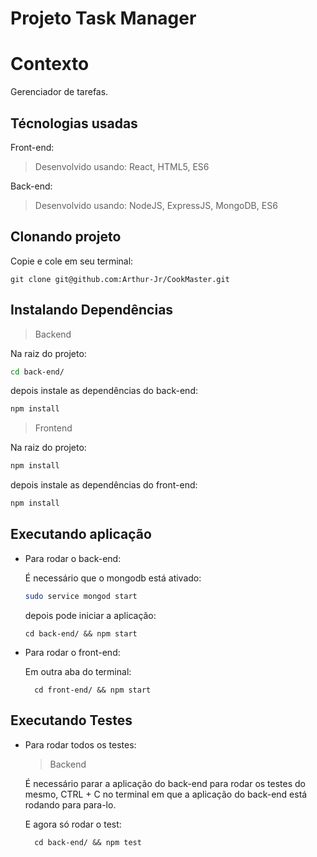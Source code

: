 # Projeto Task Manager

# Contexto
Gerenciador de tarefas.

## Técnologias usadas

Front-end:
> Desenvolvido usando: React, HTML5, ES6

Back-end:
> Desenvolvido usando: NodeJS, ExpressJS, MongoDB, ES6

## Clonando projeto

Copie e cole em seu terminal:

```git clone git@github.com:Arthur-Jr/CookMaster.git ```

## Instalando Dependências

> Backend

Na raiz do projeto:
```bash
cd back-end/ 
``` 
depois instale as dependências do back-end:
```bash
npm install
``` 

> Frontend

Na raiz do projeto:
```bash
npm install
``` 
depois instale as dependências do front-end:
```bash
npm install
``` 
## Executando aplicação

* Para rodar o back-end:

  É necessário que o mongodb está ativado:
  ```bash
  sudo service mongod start 
  ```
  
  depois pode iniciar a aplicação:
  ```
  cd back-end/ && npm start
  ```

* Para rodar o front-end:

  Em outra aba do terminal:
  ```
    cd front-end/ && npm start
  ```

## Executando Testes

* Para rodar todos os testes:
  > Backend
  
  É necessário parar a aplicação do back-end para rodar os testes do mesmo, CTRL + C no terminal em que a aplicação do back-end
  está rodando para para-lo.
  
  E agora só rodar o test:
  ```
    cd back-end/ && npm test
  ```
